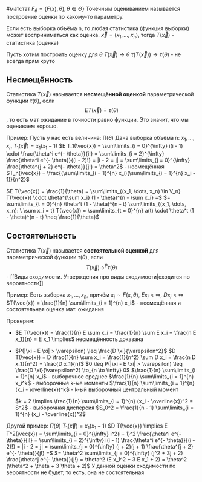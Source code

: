 #матстат 
$F_{\theta} = \{ F(x), \theta), \theta \in \Theta \}$
Точечным оцениванием называется построение оценки по какому-то параметру.

Если есть выборка объёма n, то любая статистика (функция выборки) может восприниматься как оценка.
$\vec{x} = (x_1, \dots, x_n)$, тогда $T(\vec{x})$ - статистика (оценка)

Пусть хотим построить оценку для $\theta$ $T(\vec{x}) \to \theta$
$\tau(T(\vec{x})) \to \tau(\theta)$ - не всегда прям круто

## Несмещённость
Статистика $T(\vec{x})$ называется **несмещённой оценкой** параметрической функции $\tau(\theta)$, если $$E T(\vec{x}) = \tau(\theta)$$, то есть мат ожидание в точности равно функции. Это значит, что мы оцениваем хорошо.

Пример:
Пусть у нас есть величина:
$\prod(\theta)$
Дана выборка объёма n:
$x_1, \dots, x_n$
$T_1(\vec{x}) = x_1(x_1 - 1)$
$E T_1(\vec{x}) = \sum\limits_{i = 0}^{\infty} i(i - 1) \cdot \frac{\theta^i e^{- \theta}}{i!} = \sum\limits_{i = 2}^{\infty} \frac{\theta^i e^{- \theta}}{(i - 2)!} = |i - 2 = j| = \sum\limits_{j = 0}^{\infty} \frac{\theta^{j + 2} e^{- \theta}}{j!} = \theta^2$ - несмещённая
$T_n(\vec{x}) = \frac{(\sum\limits_{i = 1}^{n} x_i)(\sum\limits_{i = 1}^{n} x_i - 1)}{n^2}$

$E T(\vec{x}) = \frac{1}{\theta} = \sum\limits_{(x_1, \dots, x_n) \in V_n} T(\vec{x}) \cdot \theta^{\sum x_i} (1 - \theta)^{n - \sum x_i} =$
$= \sum\limits_{t = 0}^{n} \theta^t (1 - \theta)^{n - t} \sum\limits_{(x_1, \dots, x_n): \ \sum x_i = t} T(\vec{x}) = \sum\limits_{t = 0}^{n} a(t) \cdot \theta^t (1 - \theta)^{n - t} \neq \frac{1}{\theta}$

## Состоятельность
Статистика $T(\vec{x})$ называется **состоятельной оценкой** для параметрической функции $\tau(\theta)$, если $$T(\vec{x}) \to^P \tau(\theta)$$ - [[Виды сходимости. Утверждения про виды сходимости|сходится по вероятности]]

Пример:
Есть выборка $x_1, \dots, x_n$, причём $x_i \sim F(x, \theta)$, $E x_i < \infty, \ D x_i < \infty$
$T(\vec{x}) = \frac{1}{n} \sum\limits_{i = 1}^{n} x_i$ - несмещённая и состоятельная оценка мат. ожидания

Проверим:
- $E T(\vec{x}) = \frac{1}{n} E \sum x_i = \frac{1}{n} \sum E x_i = \frac{n E x_1}{n} = E x_1 \implies$ несмещённость доказана
- $P(|\xi - E \xi| > \varepsilon) \leq \frac{D \xi}{\varepsilon^2}$
	$D T(\vec{x}) = D \frac{1}{n} \sum x_i = \frac{1}{n^2} \sum D x_i = \frac{n D x_1}{n^2} = \frac{D x_1}{n}$
	$0 \leq P(|\xi - E \xi| > \varepsilon) \leq \frac{D \xi}{\varepsilon^2} \to_{n \to \infty} 0$
	$\frac{1}{n} \sum\limits_{i = 1}^{n} x_i$ - выборочное среднее
	$\frac{1}{n} \sum\limits_{i = 1}^{n} x_i^k$ - выборочные k-ые моменты
	$\frac{1}{n} \sum\limits_{i = 1}^{n} (x_i - \overline{x})^k$ - k-ый выборочный центральный момент
	
	$k = 2 \implies \frac{1}{n} \sum\limits_{i = 1}^{n} (x_i - \overline{x})^2 = S^2$ - выборочная дисперсия
	$S_0^2 = \frac{1}{n - 1} \sum\limits_{i = 1}^{n} (x_i - \overline{x})^2$

Другой пример:
$П(\theta)$
$T_1(\vec{x}) = x_1(x_1 - 1)$
$D T(\vec{x}) \implies E T^2(\vec{x}) = \sum\limits_{i = 0}^{\infty} i^2(i - 1)^2 \frac{\theta^i e^{- \theta}}{i!} = \sum\limits_{i = 2}^{\infty} i(i - 1) \frac{\theta^i e^{- \theta}}{(i - 2)!} = |i - 2 = j| = \sum\limits_{j = 0}^{\infty} (j + 2)(j + 1) \frac{\theta^{j + 2} e^{- \theta}}{j!} =$
$= \theta^2 \sum\limits_{j = 0}^{\infty} (j^2 + 3j + 2) \frac{\theta^j e^{- \theta}}{j!} = \theta^2 (E x_1^2 + 3 E x_1 + 2) = \theta^2 (\theta^2 + \theta + 3 \theta + 2)$
У данной оценки сходимости по вероятности не будет, то есть, она не состоятельная